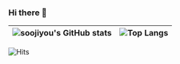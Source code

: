 ### Hi there 👋

<!--
**soojiyou/soojiyou** is a ✨ _special_ ✨ repository because its `README.md` (this file) appears on your GitHub profile.

Here are some ideas to get you started:

- 🔭 I’m currently working on ...
- 🌱 I’m currently learning ...
- 👯 I’m looking to collaborate on ...
- 🤔 I’m looking for help with ...
- 💬 Ask me about ...
- 📫 How to reach me: ...
- 😄 Pronouns: ...
- ⚡ Fun fact: ...
-->


|![soojiyou's GitHub stats](https://github-readme-stats.vercel.app/api?username=soojiyou&count_private=true&theme=radical&show_icons=true&hide=contribs,prs)|![Top Langs](https://github-readme-stats.vercel.app/api/top-langs/?username=soojiyou&count_private=true&layout=compact&hide=javascript,python,HTML,CSS,SCSS,PUG&theme=radical)
|--|--|

![Hits](https://hits.seeyoufarm.com/api/count/incr/badge.svg?url=https%3A%2F%2Fgithub.com%2Fsoojiyou&count_bg=%237ACB3C&title_bg=%23555555&icon=github.svg&icon_color=%23FFFFFF&title=hits&edge_flat=true)

